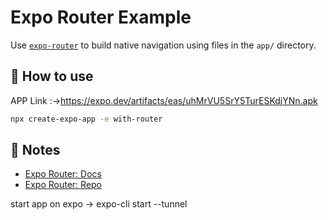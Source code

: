 # Expo Router Example

Use [`expo-router`](https://expo.github.io/router) to build native navigation using files in the `app/` directory.

## 🚀 How to use
APP Link :->https://expo.dev/artifacts/eas/uhMrVU5SrY5TurESKdjYNn.apk


```sh
npx create-expo-app -e with-router
```

## 📝 Notes

- [Expo Router: Docs](https://expo.github.io/router)
- [Expo Router: Repo](https://github.com/expo/router)


start app on expo -> expo-cli start --tunnel

